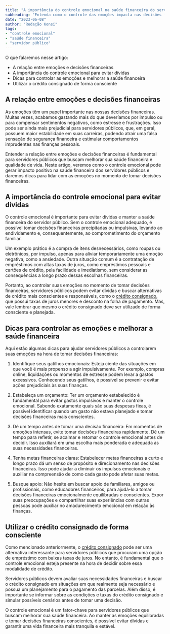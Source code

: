 ```yaml
---
title: "A importância do controle emocional na saúde financeira do servidor público"
subheading: "Entenda como o controle das emoções impacta nas decisões financeiras e melhora a qualidade de vida dos servidores públicos."
date: "2023-06-08"
author: "Redação Konsi"
tags:
- "controle emocional"
- "saúde financeira"
- "servidor público"
---
```


O que falaremos nesse artigo:

- A relação entre emoções e decisões financeiras
- A importância do controle emocional para evitar dívidas
- Dicas para controlar as emoções e melhorar a saúde financeira
- Utilizar o crédito consignado de forma consciente

## A relação entre emoções e decisões financeiras

As emoções têm um papel importante nas nossas decisões financeiras. Muitas vezes, acabamos gastando mais do que deveríamos por impulso ou para compensar sentimentos negativos, como estresse e frustrações. Isso pode ser ainda mais prejudicial para servidores públicos, que, em geral, possuem maior estabilidade em suas carreiras, podendo atrair uma falsa sensação de segurança financeira e estimular comportamentos imprudentes nas finanças pessoais.

Entender a relação entre emoções e decisões financeiras é fundamental para servidores públicos que buscam melhorar sua saúde financeira e qualidade de vida. Neste artigo, veremos como o controle emocional pode gerar impacto positivo na saúde financeira dos servidores públicos e daremos dicas para lidar com as emoções no momento de tomar decisões financeiras.

## A importância do controle emocional para evitar dívidas

O controle emocional é importante para evitar dívidas e manter a saúde financeira do servidor público. Sem o controle emocional adequado, é possível tomar decisões financeiras precipitadas ou impulsivas, levando ao endividamento e, consequentemente, ao comprometimento do orçamento familiar.

Um exemplo prático é a compra de itens desnecessários, como roupas ou eletrônicos, por impulso, apenas para aliviar temporariamente uma emoção negativa, como a ansiedade. Outra situação comum é a contratação de empréstimos com altas taxas de juros, como empréstimos pessoais e cartões de crédito, pela facilidade e imediatismo, sem considerar as consequências a longo prazo dessas escolhas financeiras.

Portanto, ao controlar suas emoções no momento de tomar decisões financeiras, servidores públicos podem evitar dívidas e buscar alternativas de crédito mais conscientes e responsáveis, como o [crédito consignado](https://konsi.com.br/credito-consignado), que possui taxas de juros menores e desconto na folha de pagamento. Mas, vale lembrar que mesmo o crédito consignado deve ser utilizado de forma consciente e planejada.

## Dicas para controlar as emoções e melhorar a saúde financeira

Aqui estão algumas dicas para ajudar servidores públicos a controlarem suas emoções na hora de tomar decisões financeiras:

1. Identifique seus gatilhos emocionais: Esteja ciente das situações em que você é mais propenso a agir impulsivamente. Por exemplo, compras online, liquidações ou momentos de estresse podem levar a gastos excessivos. Conhecendo seus gatilhos, é possível se prevenir e evitar ações prejudiciais às suas finanças.

2. Estabeleça um orçamento: Ter um orçamento estabelecido é fundamental para evitar gastos impulsivos e manter o controle emocional. Sabendo exatamente quais são suas despesas fixas, é possível identificar quando um gasto não estava planejado e tomar decisões financeiras mais conscientes.

3. Dê um tempo antes de tomar uma decisão financeira: Em momentos de emoções intensas, evite tomar decisões financeiras rapidamente. Dê um tempo para refletir, se acalmar e retomar o controle emocional antes de decidir. Isso auxiliará em uma escolha mais ponderada e adequada às suas necessidades financeiras.

4. Tenha metas financeiras claras: Estabelecer metas financeiras a curto e longo prazo dá um senso de propósito e direcionamento nas decisões financeiras. Isso pode ajudar a diminuir os impulsos emocionais e auxiliar na compreensão de como cada gasto pode afetar suas metas.

5. Busque apoio: Não hesite em buscar apoio de familiares, amigos ou profissionais, como educadores financeiros, para ajudá-lo a tomar decisões financeiras emocionalmente equilibradas e conscientes. Expor suas preocupações e compartilhar suas experiências com outras pessoas pode auxiliar no amadurecimento emocional em relação às finanças.

## Utilizar o crédito consignado de forma consciente

Como mencionado anteriormente, o [crédito consignado](https://konsi.com.br/credito-consignado) pode ser uma alternativa interessante para servidores públicos que procuram uma opção de empréstimo com baixas taxas de juros. No entanto, é fundamental que o controle emocional esteja presente na hora de decidir sobre essa modalidade de crédito.

Servidores públicos devem avaliar suas necessidades financeiras e buscar o crédito consignado em situações em que realmente seja necessário e possua um planejamento para o pagamento das parcelas. Além disso, é importante se informar sobre as condições e taxas do crédito consignado e simular possíveis cenários antes de tomar uma decisão.

O controle emocional é um fator-chave para servidores públicos que buscam melhorar sua saúde financeira. Ao manter as emoções equilibradas e tomar decisões financeiras conscientes, é possível evitar dívidas e garantir uma vida financeira mais tranquila e estável.